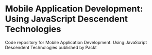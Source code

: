 # Mobile Application Development: Using JavaScript Descendent Technologies
Code repository for Mobile Application Development: Using JavaScript Descendent Technologies published by Packt


